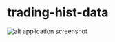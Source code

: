 # trading-hist-data

![alt application screenshot](https://github.com/atorov/trading-hist-data/blob/master/demo.gif)
